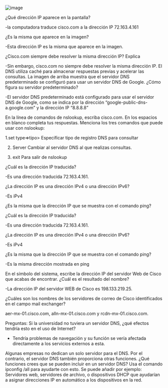 ![image](https://github.com/Fx2048/COMU_REDES/assets/131219987/cfcd7aae-67d4-4c01-b55a-21c378cda902)

¿Qué dirección IP aparece en la pantalla? 

-la computadora traduce cisco.com a la dirección IP 72.163.4.161 

¿Es la misma que aparece en la imagen? 

-Esta dirección IP es la misma que aparece en la imagen. 

¿Cisco.com siempre debe resolver la misma dirección IP? Explica 

-Sin embargo, cisco.com no siempre debe resolver la misma dirección IP. El DNS utiliza caché para almacenar respuestas previas y acelerar las consultas. 
La imagen de arriba muestra que el servidor DNS predeterminado se configuró para usar un servidor DNS de Google. ¿Cómo figura su servidor predeterminado?  

-El servidor DNS predeterminado está configurado para usar el servidor DNS de Google, como se indica por la dirección “google-public-dns-a.google.com” y la dirección IP “8.8.8.8”   



En la línea de comandos de nslookup, escriba cisco.com. En los espacios en blanco completa tus respuestas. 
Menciona los tres comandos que puede usar con nslookup: 

1.set type=>tipo> Especificar tipo de registro DNS para consultar  

2. Server<servidor> Cambiar al servidor DNS al que realizas consultas. 

3. exit Para salir de nslookup
   

 
¿Cuál es la dirección IP traducida? 

-Es una dirección traducida 72.163.4.161. 

¿La dirección IP es una dirección IPv4 o una dirección IPv6? 

-Es iPv4 

¿Es la misma que la dirección IP que se muestra con el comando ping? 



 ¿Cuál es la dirección IP traducida? 

-Es una dirección traducida 72.163.4.161. 

¿La dirección IP es una dirección IPv4 o una dirección IPv6? 

-Es iPv4 

¿Es la misma que la dirección IP que se muestra con el comando ping? 


-Es la misma dirección mostrada en ping 

En el símbolo del sistema, escribe la dirección IP del servidor Web de Cisco que acabas de encontrar. ¿Cuál es el resultado del nombre? 

 

-La dirección IP del servidor WEB de Cisco es 198.133.219.25.

¿Cuáles son los nombres de los servidores de correo de Cisco identificados en el campo mail exchanger? 

  aer-mx-01.cisco.com, alln-mx-01.cisco.com y rcdn-mx-01.cisco.com.

  Preguntas:
  Si la universidad no tuviera un servidor DNS, ¿qué efectos tendría esto en el uso de Internet? 

- Tendría problemas de navegación y su función se vería afectada directamente a los servicios externos  a esta.

Algunas empresas no dedican un solo servidor para el DNS. Por el contrario, el servidor DNS también proporciona otras funciones. ¿Qué funciones crees que se pueden incluir en un servidor DNS? Usa el comando ipconfig /all para ayudarte con esto. 
Se puede añadir por ejemplo: Servidores web, servidores de archivo, o dispositivos DHCP que ayudarían a asignar direcciones IP en automático a los dispositivos en la red.

